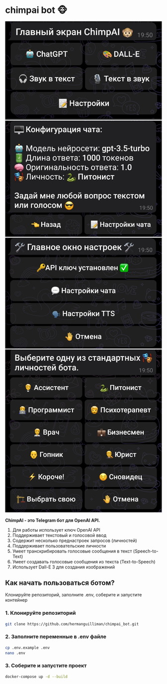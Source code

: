# chimpai bot 🐵

[![Screenshot 1](screenshots/1.jpg)](screenshots/1.jpg)
[![Screenshot 1](screenshots/2.jpg)](screenshots/2.jpg)
[![Screenshot 1](screenshots/3.jpg)](screenshots/3.jpg)
[![Screenshot 1](screenshots/4.jpg)](screenshots/4.jpg)

**ChimpAI - это Telegram бот для OpenAI API.**

1. Для работы использует ключ OpenAI API
2. Поддерживает текстовый и голосовой ввод
3. Содержит несколько преднастроек запросов (личностей)
4. Поддерживает пользовательские личности
5. Умеет транскрибировать голосовые сообщения в текст (Speech-to-Text)
6. Умеет создавать голосовые сообщения из текста (Text-to-Speech)
7. Использует Dall-E 3 для создания изображений

## Как начать пользоваться ботом?

Клонируйте репозиторий, заполните .env, соберите и запустите контейнер

### 1. Клонируйте репозиторий

```bash
git clone https://github.com/hermanguilliman/chimpai_bot.git
```

### 2. Заполните переменные в .env файле

```bash
cp .env.example .env
nano .env
```

### 3. Соберите и запустите проект

```bash
docker-compose up -d --build
```
